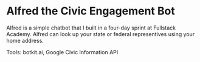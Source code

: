 # Alfred the Civic Engagement Bot

Alfred is a simple chatbot that I built in a four-day sprint at Fullstack Academy. Alfred can look up your state or federal representives using your home address.

Tools: botkit.ai, Google Civic Information API
